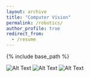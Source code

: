```yaml
---
layout: archive
title: "Computer Vision"
permalink: /robotics/
author_profile: true
redirect_from:
  - /resume
---
```


{% include base_path %}


![Alt Text](http://m-a-c-e.github.io/website/files/object_tracking.gif)
![Alt Text](http://m-a-c-e.github.io/website/files/obstacle_avoidance.gif)
![Alt Text](http://m-a-c-e.github.io/website/files/control.gif)


